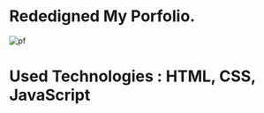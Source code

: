 # Rededigned My Porfolio.

![pf](https://github.com/user-attachments/assets/ea6058e9-2f65-4158-8eca-19972be10cb4)


# Used Technologies : HTML, CSS, JavaScript
